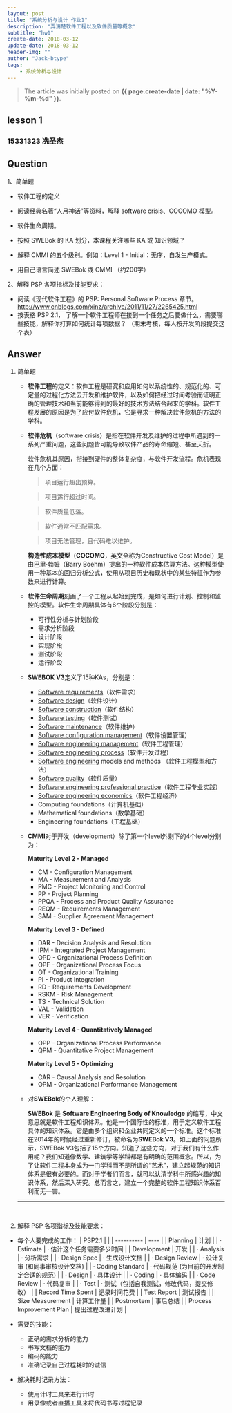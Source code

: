 ```yaml
---
layout: post
title: "系统分析与设计 作业1"
description: "弄清楚软件工程以及软件质量等概念"
subtitle: "hw1"
create-date: 2018-03-12
update-date: 2018-03-12
header-img: ""
author: "Jack-btype"
tags:
    - 系统分析与设计
---
```


> The article was initially posted on **{{ page.create-date | date: "%Y-%m-%d" }}**.

## lesson 1

### 15331323 冼圣杰

## Question

1、简单题

- 软件工程的定义

- 阅读经典名著“人月神话”等资料，解释 software crisis、COCOMO 模型。
- 软件生命周期。
- 按照 SWEBok 的 KA 划分，本课程关注哪些 KA 或 知识领域？
- 解释 CMMI 的五个级别。例如：Level 1 - Initial：无序，自发生产模式。
- 用自己语言简述 SWEBok 或 CMMI （约200字）

2、解释 PSP 各项指标及技能要求：

- 阅读《现代软件工程》的 PSP: Personal Software Process 章节。 <http://www.cnblogs.com/xinz/archive/2011/11/27/2265425.html>
- 按表格 PSP 2.1， 了解一个软件工程师在接到一个任务之后要做什么，需要哪些技能，解释你打算如何统计每项数据？ （期末考核，每人按开发阶段提交这个表）

## Answer

1. 简单题

   - **软件工程**的定义：软件工程是研究和应用如何以系统性的、规范化的、可定量的过程化方法去开发和维护软件，以及如何把经过时间考验而证明正确的管理技术和当前能够得到的最好的技术方法结合起来的学科。软件工程发展的原因是为了应付软件危机，它是寻求一种解决软件危机的方法的学科。

   - **软件危机**（software crisis）是指在软件开发及维护的过程中所遇到的一系列严重问题，这些问题皆可能导致软件产品的寿命缩短、甚至夭折。

     软件危机其原因，衔接到硬件的整体复杂度，与软件开发流程。危机表现在几个方面：

     > 项目运行超出预算。

     > 项目运行超过时间。

     > 软件质量低落。

     > 软件通常不匹配需求。

     > 项目无法管理，且代码难以维护。

     **构造性成本模型**（**COCOMO**，英文全称为Constructive Cost Model）是由巴里·勃姆（Barry Boehm）提出的一种软件成本估算方法。这种模型使用一种基本的回归分析公式，使用从项目历史和现状中的某些特征作为参数来进行计算。

   - **软件生命周期**刻画了一个工程从起始到完成，是如何进行计划、控制和监控的模型。软件生命周期具体有6个阶段分别是：

     - 可行性分析与计划阶段
     - 需求分析阶段
     - 设计阶段
     - 实现阶段
     - 测试阶段
     - 运行阶段

   - **SWEBOK V3**定义了15种KAs，分别是：

     - [Software requirements](https://en.wikipedia.org/wiki/Software_requirements)（软件需求）
     - [Software design](https://en.wikipedia.org/wiki/Software_design)（软件设计）
     - [Software construction](https://en.wikipedia.org/wiki/Software_construction)（软件结构）
     - [Software testing](https://en.wikipedia.org/wiki/Software_testing)（软件测试）
     - [Software maintenance](https://en.wikipedia.org/wiki/Software_maintenance)（软件维护）
     - [Software configuration management](https://en.wikipedia.org/wiki/Software_configuration_management)（软件设置管理）
     - [Software engineering management](https://en.wikipedia.org/wiki/Software_engineering_management)（软件工程管理）
     - [Software engineering process](https://en.wikipedia.org/wiki/Software_engineering_process)（软件开发过程）
     - [Software engineering](https://en.wikipedia.org/wiki/Software_engineering) models and methods （软件工程模型和方法）
     - [Software quality](https://en.wikipedia.org/wiki/Software_quality)（软件质量）
     - [Software engineering professional practice](https://en.wikipedia.org/wiki/Software_engineering_professional_practice)（软件工程专业实践）
     - [Software engineering economics](https://en.wikipedia.org/wiki/Software_engineering_economics)（软件工程经济）
     - Computing foundations（计算机基础）
     - Mathematical foundations（数学基础）
     - Engineering foundations（工程基础）

   - **CMMI**对于开发（development）除了第一个level外剩下的4个level分别为：

     **Maturity Level 2 - Managed**

     - CM - Configuration Management
     - MA - Measurement and Analysis
     - PMC - Project Monitoring and Control
     - PP - Project Planning
     - PPQA - Process and Product Quality Assurance
     - REQM - Requirements Management
     - SAM - Supplier Agreement Management

     **Maturity Level 3 - Defined**

     - DAR - Decision Analysis and Resolution
     - IPM - Integrated Project Management
     - OPD - Organizational Process Definition
     - OPF - Organizational Process Focus
     - OT - Organizational Training
     - PI - Product Integration
     - RD - Requirements Development
     - RSKM - Risk Management
     - TS - Technical Solution
     - VAL - Validation
     - VER - Verification

     **Maturity Level 4 - Quantitatively Managed**

     - OPP - Organizational Process Performance
     - QPM - Quantitative Project Management

     **Maturity Level 5 - Optimizing**

     - CAR - Causal Analysis and Resolution
     - OPM - Organizational Performance Management

   - 对**SWEBok**的个人理解：

     **SWEBok** 是 **Software Engineering Body of Knowledge** 的缩写，中文意思就是软件工程知识体系。他是一个国际性的标准，用于定义软件工程具体的知识体系。它是由多个组织和企业共同定义的一个标准。这个标准在2014年的时候经过重新修订，被命名为**SWEBok V3**。如上面的问题所示，SWEBok V3包括了15个方向。知道了这些方向，对于我们有什么作用呢？我们知道像数学、建筑学等学科都是有明确的范围概念。所以，为了让软件工程本身成为一门学科而不是所谓的“艺术”，建立起规范的知识体系是很有必要的。而对于学者们而言，就可以认清学科中所感兴趣的知识体系，然后深入研究。总而言之，建立一个完整的软件工程知识体系百利而无一害。

   ---

   ​

2. 解释 PSP 各项指标及技能要求：

- 每个人要完成的工作：
   | PSP2.1     |      |
   | ---------- | ---- |
   | Planning |  计划    |
   | ·         Estimate | ·         估计这个任务需要多少时间 |
   | Development | 开发 |
   | ·         Analysis | ·         分析需求 |
   | ·         Design Spec | ·         生成设计文档 |
   | ·         Design Review | ·         设计复审 (和同事审核设计文档) |
   | ·         Coding Standard | ·         代码规范 (为目前的开发制定合适的规范) |
   | ·         Design | ·         具体设计 |
   | ·         Coding | ·         具体编码 |
   | ·         Code Review | ·         代码复审 |
   | ·         Test | ·         测试（包括自我测试，修改代码，提交修改） |
   | Record Time Spent | 记录时间花费 |
   | Test Report | 测试报告 |
   | Size Measurement | 计算工作量 |
   | Postmortem | 事后总结 |
   | Process Improvement Plan | 提出过程改进计划 |

- 需要的技能：

   - 正确的需求分析的能力
   - 书写文档的能力
   - 编码的能力
   - 准确记录自己过程耗时的诚信

- 解决耗时记录方法：

   - 使用计时工具来进行计时
   - 用录像或者直播工具来将代码书写过程记录

